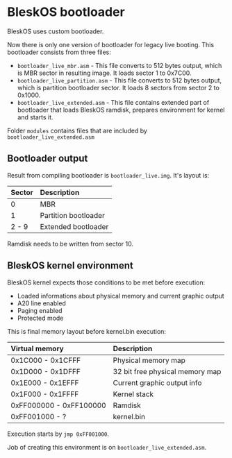 # BleskOS bootloader

BleskOS uses custom bootloader.

Now there is only one version of bootloader for legacy live booting. This bootloader consists from three files:

* `bootloader_live_mbr.asm` - This file converts to 512 bytes output, which is MBR sector in resulting image. It loads sector 1 to 0x7C00.
* `bootloader_live_partition.asm` - This file converts to 512 bytes output, which is partition bootloader sector. It loads 8 sectors from sector 2 to 0x1000.
* `bootloader_live_extended.asm` - This file contains extended part of bootloader that loads BleskOS ramdisk, prepares environment for kernel and starts it.

Folder `modules` contains files that are included by `bootloader_live_extended.asm`

## Bootloader output

Result from compiling bootloader is `bootloader_live.img`. It's layout is:

| Sector | Description |
|:---|:---|
| 0 | MBR |
| 1 | Partition bootloader |
| 2 - 9 | Extended bootloader |

Ramdisk needs to be written from sector 10.

## BleskOS kernel environment

BleskOS kernel expects those conditions to be met before execution:

* Loaded informations about physical memory and current graphic output
* A20 line enabled
* Paging enabled
* Protected mode

This is final memory layout before kernel.bin execution:

| Virtual memory | Description |
|:---|:---|
| 0x1C000 - 0x1CFFF | Physical memory map |
| 0x1D000 - 0x1DFFF | 32 bit free physical memory map |
| 0x1E000 - 0x1EFFF | Current graphic output info |
| 0x1F000 - 0x1FFFF | Kernel stack |
| 0xFF000000 - 0xFF100000 | Ramdisk |
| 0xFF001000 - ? | kernel.bin |

Execution starts by `jmp 0xFF001000`.

Job of creating this environment is on `bootloader_live_extended.asm`.